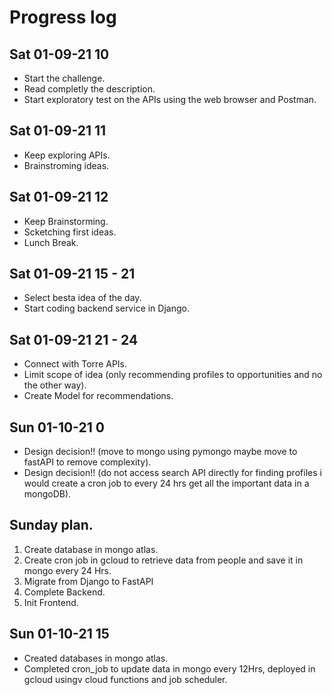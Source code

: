 # Progress log

## Sat 01-09-21 10
* Start the challenge.
* Read completly the description.
* Start exploratory test on the APIs using the web browser and Postman.

## Sat 01-09-21 11
* Keep exploring APIs.
* Brainstroming ideas.


## Sat 01-09-21 12
* Keep Brainstorming.
* Scketching first ideas.
* Lunch Break.

## Sat 01-09-21 15 - 21
* Select besta idea of the day.
* Start coding backend service in Django.

## Sat 01-09-21 21 - 24
* Connect with Torre APIs.
* Limit scope of idea (only recommending profiles to opportunities and no the other way).
* Create Model for recommendations.

## Sun 01-10-21 0
* Design decision!! (move to mongo using pymongo maybe move to fastAPI to remove complexity).
* Design decision!! (do not access search API directly for finding profiles i would create a cron job to every 24 hrs get all the important data in a mongoDB).


## Sunday plan.
1. Create database in mongo atlas.
2. Create cron job in gcloud to retrieve data from people and save it in mongo every 24 Hrs.
3. Migrate from Django to FastAPI
4. Complete Backend.
5. Init Frontend.

## Sun 01-10-21 15
* Created databases in mongo atlas.
* Completed cron_job to update data in mongo every 12Hrs, deployed in gcloud usingv cloud functions and job scheduler. 